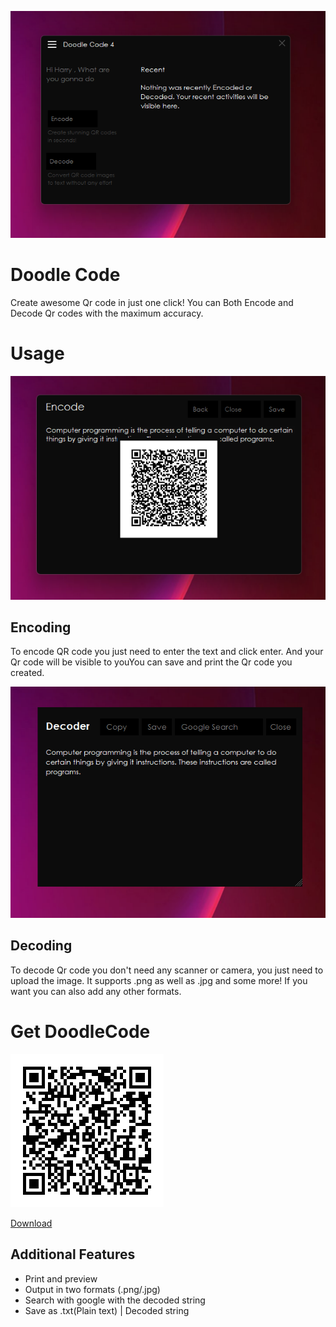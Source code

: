 ![DoodleCOde](public/images/main.png)

# Doodle Code
Create awesome Qr code in just one click! You can Both Encode and Decode Qr codes with the maximum accuracy.


# Usage

![DoodleCOde](public/images/preview.png)
## Encoding
To encode QR code you just need to enter the text and click enter. And your Qr code will be visible to youYou can save and print the Qr code you created. 

![DoodleCOde](public/images/decode.png)
## Decoding
To decode Qr code you don't need any scanner or camera, you just need to upload 
the image. It supports .png as well as .jpg and some more! If you want you can also add any other formats.

# Get DoodleCode

![Created in doodlecode](public/images/Doodle%20Code%204%20Encoded.png)

[Download](https://github.com/Harry260/Doodle-Code/releases/tag/DoodleCode)


## Additional Features

* Print and preview
* Output in two formats (.png/.jpg)
* Search with google with the decoded string
* Save as .txt(Plain text) | Decoded string
